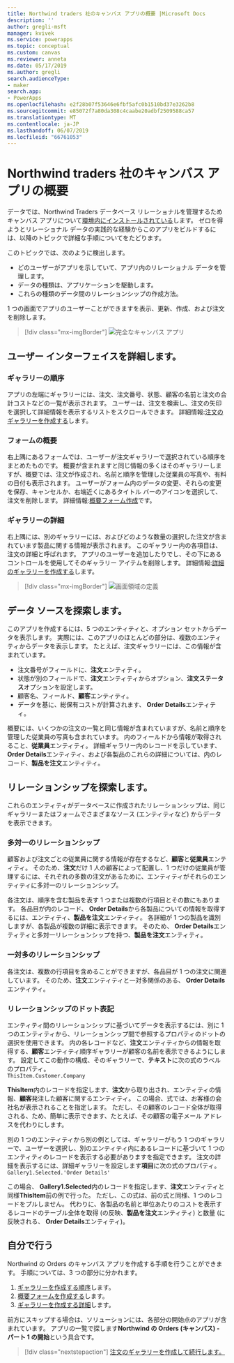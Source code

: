 ```yaml
---
title: Northwind traders 社のキャンバス アプリの概要 |Microsoft Docs
description: ''
author: gregli-msft
manager: kvivek
ms.service: powerapps
ms.topic: conceptual
ms.custom: canvas
ms.reviewer: anneta
ms.date: 05/17/2019
ms.author: gregli
search.audienceType:
- maker
search.app:
- PowerApps
ms.openlocfilehash: e2f28b07f53646e6fbf5afc0b1510bd37e3262b8
ms.sourcegitcommit: e85072f7a80da308c4caabe20adbf2509588ca57
ms.translationtype: MT
ms.contentlocale: ja-JP
ms.lasthandoff: 06/07/2019
ms.locfileid: "66761053"
---
```

# <a name="overview-of-the-canvas-app-for-northwind-traders"></a>Northwind traders 社のキャンバス アプリの概要

データでは、Northwind Traders データベース リレーショナルを管理するためキャンバス アプリについて[環境内にインストールされている](northwind-install.md)します。 ゼロを得ようとリレーショナル データの実践的な経験からこのアプリをビルドするには、以降のトピックで詳細な手順についてをたどります。

このトピックでは、次のように検出します。

- どのユーザーがアプリを示していて、アプリ内のリレーショナル データを管理します。
- データの種類は、アプリケーションを駆動します。
- これらの種類のデータ間のリレーションシップの作成方法。

1 つの画面でアプリのユーザーことができますを表示、更新、作成、および注文を削除します。

> [!div class="mx-imgBorder"]
> ![完全なキャンバス アプリ](media/northwind-orders-canvas-part1/orders-finished.png)

## <a name="explore-the-user-interface"></a>ユーザー インターフェイスを詳細します。

### <a name="order-gallery"></a>ギャラリーの順序

アプリの左端にギャラリーには、注文、注文番号、状態、顧客の名前と注文の合計コストなどの一覧が表示されます。 ユーザーは、注文を検索し、注文の矢印を選択して詳細情報を表示するリストをスクロールできます。 詳細情報:[注文のギャラリーを作成する](northwind-orders-canvas-part1.md)します。

### <a name="summary-form"></a>フォームの概要

右上隅にあるフォームでは、ユーザーが注文ギャラリーで選択されている順序をまとめたものです。 概要が含まれますと同じ情報の多くはそのギャラリーしますが、概要では、注文が作成され、名前と順序を管理した従業員の写真や、有料の日付も表示されます。 ユーザーがフォーム内のデータの変更、それらの変更を保存、キャンセルか、右端近くにあるタイトル バーのアイコンを選択して、注文を削除します。 詳細情報:[概要フォーム作成](northwind-orders-canvas-part2.md)です。

### <a name="detail-gallery"></a>ギャラリーの詳細

右上隅には、別のギャラリーには、およびどのような数量の選択した注文が含まれています製品に関する情報が表示されます。 このギャラリー内の各項目は、注文の詳細と呼ばれます。 アプリのユーザーを追加したりでし、その下にあるコントロールを使用してそのギャラリー アイテムを削除します。 詳細情報:[詳細のギャラリーを作成する](northwind-orders-canvas-part3.md)します。

> [!div class="mx-imgBorder"]
> ![画面領域の定義](media/northwind-orders-canvas-part1/orders-parts.png)

## <a name="explore-the-data-sources"></a>データ ソースを探索します。

このアプリを作成するには、5 つのエンティティと、オプション セットからデータを表示します。 実際には、このアプリのほとんどの部分は、複数のエンティティからデータを表示します。 たとえば、注文ギャラリーには、この情報が含まれています。

- 注文番号がフィールドに、**注文**エンティティ。
- 状態が別のフィールドで、**注文**エンティティからオプション、**注文ステータス**オプションを設定します。
- 顧客名、フィールド、**顧客**エンティティ。
- データを基に、総保有コストが計算されます、 **Order Details**エンティティ。

概要には、いくつかの注文の一覧と同じ情報が含まれていますが、名前と順序を管理した従業員の写真も含まれています。 内のフィールドから情報が取得されること、**従業員**エンティティ。 詳細ギャラリー内のレコードを示しています、 **Order Details**エンティティ、および各製品のこれらの詳細については、内のレコード、**製品を注文**エンティティ。

## <a name="explore-the-relationships"></a>リレーションシップを探索します。

これらのエンティティがデータベースに作成されたリレーションシップは、同じギャラリーまたはフォームでさまざまなソース (エンティティなど) からデータを表示できます。

### <a name="many-to-one-relationships"></a>多対一のリレーションシップ

顧客および注文ごとの従業員に関する情報が存在するなど、**顧客**と**従業員**エンティティ。 そのため、**注文**だけ 1 人の顧客によって配置し、1 つだけの従業員が管理するには、それぞれの多数の注文があるために、エンティティがそれらのエンティティに多対一のリレーションシップ。

各注文は、順序を含む製品を表す 1 つまたは複数の行項目とその数にもあります。 各品目が内のレコード、 **Order Details**から各製品についての情報を取得するには、エンティティ、**製品を注文**エンティティ。 各詳細が 1 つの製品を識別しますが、各製品が複数の詳細に表示できます。 そのため、 **Order Details**エンティティと多対一リレーションシップを持つ、**製品を注文**エンティティ。

### <a name="one-to-many-relationships"></a>一対多のリレーションシップ

各注文は、複数の行項目を含めることができますが、各品目が 1 つの注文に関連しています。 そのため、**注文**エンティティと一対多関係のある、 **Order Details**エンティティ。

### <a name="dot-notation-for-relationships"></a>リレーションシップのドット表記 

エンティティ間のリレーションシップに基づいてデータを表示するには、別に 1 つのエンティティから、リレーションシップ間で参照するプロパティのドットの選択を使用できます。  内の各レコードなど、**注文**エンティティからの情報を取得する、**顧客**エンティティ順序ギャラリーが顧客の名前を表示できるようにします。 設定してこの動作の構成、そのギャラリーで、**テキスト**に次の式のラベルのプロパティ。<br>`ThisItem.Customer.Company`

**ThisItem**内のレコードを指定します、**注文**から取り出され、エンティティの情報、**顧客**発注した顧客に関するエンティティ。 この場合、式では、お客様の会社名が表示されることを指定します。 ただし、その顧客のレコード全体が取得される、ため、簡単に表示できます、たとえば、その顧客の電子メール アドレスを代わりにします。

別の 1 つのエンティティから別の例としては、ギャラリーがもう 1 つのギャラリーで、ユーザーを選択し、別のエンティティ内にあるレコードに基づいて 1 つのエンティティのレコードを表示する必要がありますを指定できます。 注文の詳細を表示するには、詳細ギャラリーを設定します**項目**に次の式のプロパティ。<br>`Gallery1.Selected.'Order Details'`

この場合、 **Gallery1.Selected**内のレコードを指定します、**注文**エンティティと同様**ThisItem**前の例で行った。 ただし、この式は、前の式と同様、1 つのレコードをプルしません。 代わりに、各製品の名前と単位あたりのコストを表示するレコードのテーブル全体を取得 (の反映、**製品を注文**エンティティ) と数量 (に反映される、 **Order Details**エンティティ)。

## <a name="do-it-yourself"></a>自分で行う

Northwind の Orders のキャンバス アプリを作成する手順を行うことができます。  手順については、3 つの部分に分かれます。

1. [ギャラリーを作成する順序](northwind-orders-canvas-part1.md)します。
1. [概要フォームを作成する](northwind-orders-canvas-part2.md)します。
1. [ギャラリーを作成する詳細](northwind-orders-canvas-part3.md)します。

前方にスキップする場合は、ソリューションには、各部分の開始点のアプリが含まれています。  アプリの一覧で探します**Northwind の Orders (キャンバス) - パート 1 の開始**という具合です。

> [!div class="nextstepaction"]
> [注文のギャラリーを作成して続行します。](northwind-orders-canvas-part1.md)
